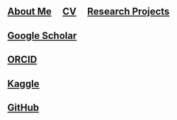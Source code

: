 
## [About Me](./)  &nbsp; &nbsp;  [CV](./parkerholzer.pdf)   &nbsp; &nbsp; [Research Projects](./research.html)

## [Google Scholar](https://scholar.google.com/citations?hl=en&user=RqViEccAAAAJ)

## [ORCID](https://orcid.org/0000-0001-8936-6276)

## [Kaggle](https://www.kaggle.com/parkerholzer)

## [GitHub](https://github.com/parkerholzer)

